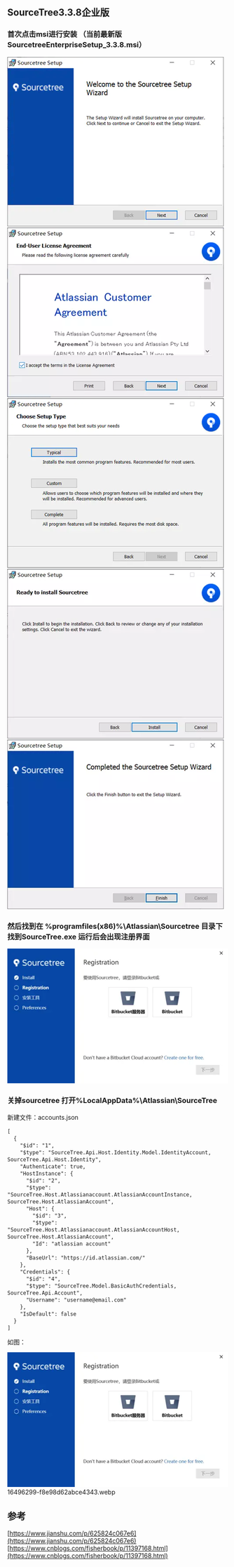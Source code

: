 ## SourceTree3.3.8企业版

### 首次点击msi进行安装 （当前最新版SourcetreeEnterpriseSetup\_3.3.8.msi）

![](/static/image/16496299-cd7cb57ba43ac72c.webp)  
![](/static/image/16496299-6798c28cc45930b3.webp)  
![](/static/image/16496299-a7378f6cbe703f9b.webp)  
![](/static/image/16496299-87506f3ae3cb1b25.webp)  
![](/static/image/16496299-cf9c5eb5cb53fb5f.webp)

### 然后找到在 %programfiles\(x86\)%\Atlassian\Sourcetree 目录下找到SourceTree.exe 运行后会出现注册界面

![](/static/image/16496299-f943b4b3c51db332.webp)

### 关掉sourcetree 打开%LocalAppData%\Atlassian\SourceTree

新建文件：accounts.json

```
[
  {
    "$id": "1",
    "$type": "SourceTree.Api.Host.Identity.Model.IdentityAccount, SourceTree.Api.Host.Identity",
    "Authenticate": true,
    "HostInstance": {
      "$id": "2",
      "$type": "SourceTree.Host.Atlassianaccount.AtlassianAccountInstance, SourceTree.Host.AtlassianAccount",
      "Host": {
        "$id": "3",
        "$type": "SourceTree.Host.Atlassianaccount.AtlassianAccountHost, SourceTree.Host.AtlassianAccount",
        "Id": "atlassian account"
      },
      "BaseUrl": "https://id.atlassian.com/"
    },
    "Credentials": {
      "$id": "4",
      "$type": "SourceTree.Model.BasicAuthCredentials, SourceTree.Api.Account",
      "Username": "username@email.com"
    },
    "IsDefault": false
  }
]
```
如图：

![](/static/image/16496299-f943b4b3c51db332.webp)
16496299-f8e98d62abce4343.webp

## 参考

[https://www.jianshu.com/p/625824c067e6](https://www.jianshu.com/p/625824c067e6)  
[https://www.cnblogs.com/fisherbook/p/11397168.html](https://www.cnblogs.com/fisherbook/p/11397168.html)

